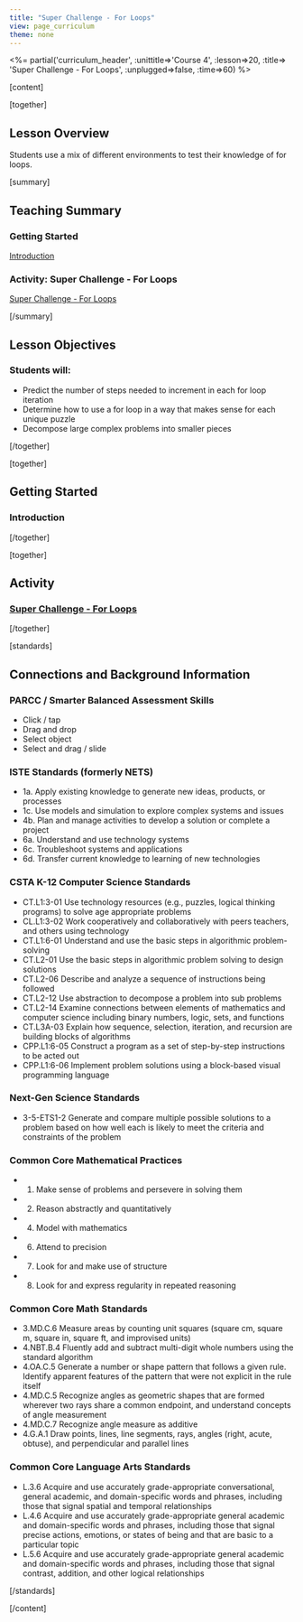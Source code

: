 ```yaml
---
title: "Super Challenge - For Loops"
view: page_curriculum
theme: none
---
```


<!--
live preview (once saved to dropbox) is at http://staging.letron.vip/curriculum/.  don't share this URL!
-->

<%= partial('curriculum_header', :unittitle=>'Course 4', :lesson=>20, :title=> 'Super Challenge - For Loops', :unplugged=>false, :time=>60) %>

[content]

[together]

## Lesson Overview 

Students use a mix of different environments to test their knowledge of for loops.

[summary]

## Teaching Summary
### **Getting Started**

[Introduction](#GetStarted) <br/>

### **Activity: Super Challenge - For Loops**

[Super Challenge - For Loops](#Activity)


[/summary]

## Lesson Objectives 
### Students will:

- Predict the number of steps needed to increment in each for loop iteration
- Determine how to use a for loop in a way that makes sense for each unique puzzle
- Decompose large complex problems into smaller pieces

[/together]

[together]

## Getting Started

### <a name="GetStarted"></a> Introduction



[/together]

[together]

## Activity
### <a name="Activity"></a> [Super Challenge - For Loops](http://learn.letron.vip/s/course4/stage/20/puzzle/1)



[/together]


<!--(this is left in here as an example of how to include an image in Markdown)
![](binaryphoto.png) -->



[standards]

## Connections and Background Information

### PARCC / Smarter Balanced Assessment Skills

- Click / tap
- Drag and drop
- Select object
- Select and drag / slide


### ISTE Standards (formerly NETS)

- 1a. Apply existing knowledge to generate new ideas, products, or processes
- 1c. Use models and simulation to explore complex systems and issues
- 4b. Plan and manage activities to develop a solution or complete a project
- 6a. Understand and use technology systems
- 6c. Troubleshoot systems and applications
- 6d. Transfer current knowledge to learning of new technologies  

### CSTA K-12 Computer Science Standards
 
- CT.L1:3-01 Use technology resources (e.g., puzzles, logical thinking programs) to solve age appropriate problems
- CL.L1:3-02 Work cooperatively and collaboratively with peers teachers, and others using technology
- CT.L1:6-01 Understand and use the basic steps in algorithmic problem-solving
- CT.L2-01 Use the basic steps in algorithmic problem solving to design solutions
- CT.L2-06 Describe and analyze a sequence of instructions being followed
- CT.L2-12 Use abstraction to decompose a problem into sub problems
- CT.L2-14 Examine connections between elements of mathematics and computer science including binary numbers, logic, sets, and functions
- CT.L3A-03 Explain how sequence, selection, iteration, and recursion are building blocks of algorithms
- CPP.L1:6-05 Construct a program as a set of step-by-step instructions to be acted out
- CPP.L1:6-06 Implement problem solutions using a block-based visual programming language

### Next-Gen Science Standards

- 3-5-ETS1-2 Generate and compare multiple possible solutions to a problem based on how well each is likely to meet the criteria and constraints of the problem

### Common Core Mathematical Practices
 
- 1. Make sense of problems and persevere in solving them
- 2. Reason abstractly and quantitatively
- 4. Model with mathematics
- 6. Attend to precision
- 7. Look for and make use of structure
- 8. Look for and express regularity in repeated reasoning

### Common Core Math Standards

- 3.MD.C.6 Measure areas by counting unit squares (square cm, square m, square in, square ft, and improvised units)
- 4.NBT.B.4 Fluently add and subtract multi-digit whole numbers using the standard algorithm
- 4.OA.C.5 Generate a number or shape pattern that follows a given rule. Identify apparent features of the pattern that were not explicit in the rule itself
- 4.MD.C.5 Recognize angles as geometric shapes that are formed wherever two rays share a common endpoint, and understand concepts of angle measurement
- 4.MD.C.7 Recognize angle measure as additive
- 4.G.A.1 Draw points, lines, line segments, rays, angles (right, acute, obtuse), and perpendicular and parallel lines

### Common Core Language Arts Standards

- L.3.6 Acquire and use accurately grade-appropriate conversational, general academic, and domain-specific words and phrases, including those that signal spatial and temporal relationships
- L.4.6 Acquire and use accurately grade-appropriate general academic and domain-specific words and phrases, including those that signal precise actions, emotions, or states of being and that are basic to a particular topic
- L.5.6 Acquire and use accurately grade-appropriate general academic and domain-specific words and phrases, including those that signal contrast, addition, and other logical relationships

[/standards]

[/content]

<link rel="stylesheet" type="text/css" href="../docs/morestyle.css"/>
